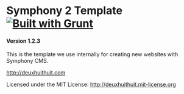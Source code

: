 # Symphony 2 Template [![Built with Grunt](https://cdn.gruntjs.com/builtwith.png)](http://gruntjs.com/)

#### Version 1.2.3

This is the template we use internally for creating new websites with Symphony CMS.

<http://deuxhuithuit.com>

Licensed under the MIT License: <http://deuxhuithuit.mit-license.org>